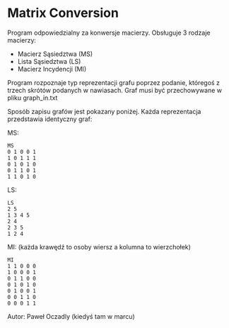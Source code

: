 # Matrix Conversion

Program odpowiedzialny za konwersje macierzy. Obsługuje 3 rodzaje macierzy:
* Macierz Sąsiedztwa (MS)
* Lista Sąsiedztwa (LS)
* Macierz Incydencji (MI)

Program rozpoznaje typ reprezentacji grafu poprzez podanie, któregoś z trzech skrótów podanych w nawiasach. Graf musi być przechowywane w pliku graph_in.txt

Sposób zapisu grafów jest pokazany poniżej. Każda reprezentacja przedstawia identyczny graf:

MS:
```
MS
0 1 0 0 1
1 0 1 1 1
0 1 0 1 0
0 1 1 0 1
1 1 0 1 0
```
LS:
```
LS
2 5
1 3 4 5
2 4
2 3 5
1 2 4
```
MI: (każda krawędź to osoby wiersz a kolumna to wierzchołek)
```
MI
1 1 0 0 0
1 0 0 0 1
0 1 1 0 0
0 1 0 1 0
0 1 0 0 1
0 0 1 1 0
0 0 0 1 1
```

Autor: Paweł Oczadly (kiedyś tam w marcu)
